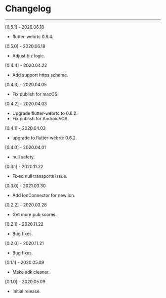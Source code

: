 # Changelog

--------------------------------------------
[0.5.1] - 2020.06.18

* flutter-webrtc 0.6.4.

[0.5.0] - 2020.06.18

* Adjust biz logic.

[0.4.4] - 2020.04.22

* Add support https scheme.

[0.4.3] - 2020.04.05

* Fix publish for macOS.

[0.4.2] - 2020.04.03

* Upgrade flutter-webrtc to 0.6.2.
* Fix publish for Android/iOS.

[0.4.1] - 2020.04.03

* upgrade to flutter-webrtc 0.6.2.

[0.4.0] - 2020.04.01

* null safety.

[0.3.1] - 2020.11.22

* Fixed null transports issue.

[0.3.0] - 2021.03.30

* Add IonConnector for new ion.

[0.2.2] - 2020.03.28

* Get more pub scores.

[0.2.1] - 2020.11.22

* Bug fixes.

[0.2.0] - 2020.11.21

* Bug fixes.

[0.1.1] - 2020.05.09

* Make sdk cleaner.

[0.1.0] - 2020.05.09

* Initial release.
